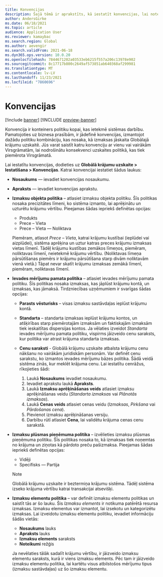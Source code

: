 ```yaml
---
title: Konvencijas
description: Šajā tēmā ir aprakstīts, kā iestatīt konvencijas, lai noteiktu, kā izmaksas jāskaita Globālajā krājumu uzskaitē.
author: AndersGirke
ms.date: 06/18/2021
ms.topic: article
audience: Application User
ms.reviewer: kamaybac
ms.search.region: Global
ms.author: aevengir
ms.search.validFrom: 2021-06-18
ms.dyn365.ops.version: 10.0.20
ms.openlocfilehash: 7844671202a03533eb6215f557a206c13978e902
ms.sourcegitcommit: 8c17717b800c2649af573851ab640368af299981
ms.translationtype: MT
ms.contentlocale: lv-LV
ms.lasthandoff: 11/23/2021
ms.locfileid: "7860696"
---
```

# <a name="conventions"></a>Konvencijas

[!include [banner](../includes/banner.md)]
[!INCLUDE [preview-banner](../includes/preview-banner.md)]
<!--KFM: Preview until 4/30/2022 -->

Konvencija ir konteiners politiku kopai, kas ietekmē sistēmas darbību. Pamatojoties uz biznesa prasībām, ir jādefinē konvencijas, izmantojot dažādu politiku kombināciju, kas nosaka, kā izmaksas jāskaita Globālajā krājumu uzskaitē. Jūs varat saistīt katru konvenciju ar vienu vai vairākām Virsgrāmatām, lai nodrošinātu konsekvenci uzskaites politikā, kas tiek piemērota Virsgrāmatā.

Lai iestatītu konvencijas, dodieties uz **Globālā krājumu uzskaite \> Iestatīšana \> Konvencijas**. Katrai konvencijai iestatiet šādus laukus:

- **Nosaukums** — ievadiet konvencijas nosaukumu.
- **Apraksts** — ievadiet konvencijas aprakstu.
- **Izmaksu objekta politika** – atlasiet izmaksu objekta politiku. Šīs politikas nosaka precizitātes līmeni, ko sistēma izmanto, lai aprēķinātu un uzturētu krājumu vērtību. Pieejamas šādas iepriekš definētas opcijas:

    - Produkts
    - Prece – Vieta
    - Prece – Vieta — Noliktava

    Piemēram, atlasot *Prece – Vieta*, katrai krājumu kustībai (ieplūdei vai aizplūdei), sistēma aprēķina un uztur katras preces krājumu izmaksas vietas līmenī. Tādēļ krājumu kustības zemākos līmeņos, piemēram, noliktavas līmenī, neietekmē krājumu vērtību. (Noliktavas līmeņa pārsūtīšanas piemērs ir krājumu pārsūtīšana starp divām noliktavām vienā vietā.) Tāpat nevar skatīt krājumu izmaksas zemākā līmenī, piemēram, noliktavas līmenī.

- **Ievades mērījumu pamata politika** – atlasiet ievades mērījumu pamata politiku. Šīs politikas nosaka izmaksas, kas jāplūst krājumu kontā, un izmaksas, kas jāmaksā. Tirdzniecības uzņēmumiem ir svarīgas šādas opcijas:

    - **Parasts vēsturisks** – visas izmaksu sastāvdaļas ieplūst krājumu kontā.
    - **Standarta** – standarta izmaksas ieplūst krājumu kontos, un atšķirības starp piemērotajām izmaksām un faktiskajām izmaksām tiek ieskaitītas dispersijas kontos. Ja vēlaties izveidot *Standarta* ievades mērījumu pamata politiku, vispirms jāizveido cenu saraksts, kur politika var atrast krājuma standarta izmaksas.
    - **Cenu saraksti** - Globālā krājumu uzskaite atbalsta krājumu cenu nākšanu no vairākām juridiskām personām. Var definēt cenu sarakstu, ko izmantos ievades mērījumu bāzes politika. Šādā veidā sistēma zinās, kur meklēt krājuma cenu. Lai iestatītu cenrāžus, rīkojieties šādi:

        1. Laukā **Nosaukums** ievadiet nosaukumu.
        1. Ievadiet aprakstu laukā **Apraksts**.
        1. Laukā **Izmaksu aprēķināšanas veids** atlasiet izmaksu aprēķināšanas veidu (*Standarta izmaksas* vai *Plānotās izmaksas*).
        1. Laukā **Cenas veids** atlasiet cenas veidu (*Izmaksas*, *Pirkšana* vai *Pārdošanas cena*).
        1. Pievienot izmaksu aprēķināšanas versiju.
        1. Darbību rūtī atlasiet **Cena**, lai validētu krājuma cenas cenu sarakstā.

- **Izmaksu plūsmas pieņēmuma politika** – izvēlieties izmaksu plūsmas pieņēmuma politiku. Šīs politikas nosaka to, kā izmaksas tiek noņemtas no krājuma un ziņotas kā pārdoto preču pašizmaksa. Pieejamas šādas iepriekš definētas opcijas:

    - Vidēji
    - Specifisks — Partija

    > [!NOTE]
    > Globālā krājumu uzskaite ir beztermiņa krājumu sistēma. Tādēļ sistēma izseko krājuma vērtību katrai transakcijai atsevišķi.

- **Izmaksu elementu politika** – var definēt izmaksu elementu politikas un saistīt tās ar šo lauku. Šis *Izmaksu elements* ir notikuma patērētā resursa izmaksas. Izmaksu elementus var izmantot, lai izsekotu un kategorizētu izmaksas. Lai izveidotu izmaksu elementu politiku, ievadiet informāciju šādās vietās:

    - **Nosaukums** lauks
    - **Apraksts** lauks
    - **Izmaksu elements** saraksts
    - **Noteikumi** režģis

    Ja nevēlaties tālāk sadalīt krājumu vērtību, ir jāizveido izmaksu elementu saraksts, kurā ir viens izmaksu elements. Pēc tam ir jāizveido izmaksu elementu politika, lai kartētu visus atbilstošos mērījumu tipus (izmaksu sastāvdaļas) uz šo izmaksu elementu.

